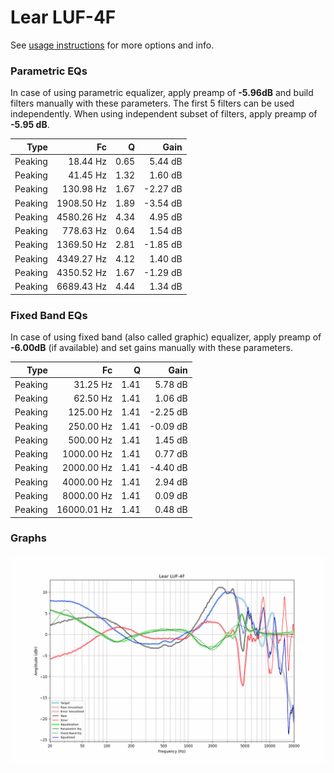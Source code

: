 # Lear LUF-4F
See [usage instructions](https://github.com/jaakkopasanen/AutoEq#usage) for more options and info.

### Parametric EQs
In case of using parametric equalizer, apply preamp of **-5.96dB** and build filters manually
with these parameters. The first 5 filters can be used independently.
When using independent subset of filters, apply preamp of **-5.95 dB**.

| Type    | Fc         |    Q | Gain     |
|--------:|-----------:|-----:|---------:|
| Peaking | 18.44 Hz   | 0.65 | 5.44 dB  |
| Peaking | 41.45 Hz   | 1.32 | 1.60 dB  |
| Peaking | 130.98 Hz  | 1.67 | -2.27 dB |
| Peaking | 1908.50 Hz | 1.89 | -3.54 dB |
| Peaking | 4580.26 Hz | 4.34 | 4.95 dB  |
| Peaking | 778.63 Hz  | 0.64 | 1.54 dB  |
| Peaking | 1369.50 Hz | 2.81 | -1.85 dB |
| Peaking | 4349.27 Hz | 4.12 | 1.40 dB  |
| Peaking | 4350.52 Hz | 1.67 | -1.29 dB |
| Peaking | 6689.43 Hz | 4.44 | 1.34 dB  |

### Fixed Band EQs
In case of using fixed band (also called graphic) equalizer, apply preamp of **-6.00dB**
(if available) and set gains manually with these parameters.

| Type    | Fc          |    Q | Gain     |
|--------:|------------:|-----:|---------:|
| Peaking | 31.25 Hz    | 1.41 | 5.78 dB  |
| Peaking | 62.50 Hz    | 1.41 | 1.06 dB  |
| Peaking | 125.00 Hz   | 1.41 | -2.25 dB |
| Peaking | 250.00 Hz   | 1.41 | -0.09 dB |
| Peaking | 500.00 Hz   | 1.41 | 1.45 dB  |
| Peaking | 1000.00 Hz  | 1.41 | 0.77 dB  |
| Peaking | 2000.00 Hz  | 1.41 | -4.40 dB |
| Peaking | 4000.00 Hz  | 1.41 | 2.94 dB  |
| Peaking | 8000.00 Hz  | 1.41 | 0.09 dB  |
| Peaking | 16000.01 Hz | 1.41 | 0.48 dB  |

### Graphs
![](./Lear%20LUF-4F.png)